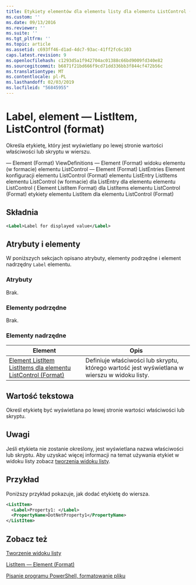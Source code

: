 ```yaml
---
title: Etykiety elementów dla elementu listy dla elementu ListControl (Format) | Dokumentacja firmy Microsoft
ms.custom: ''
ms.date: 09/13/2016
ms.reviewer: ''
ms.suite: ''
ms.tgt_pltfrm: ''
ms.topic: article
ms.assetid: c693ff46-d1ad-4dc7-93ac-41ff2fc6c103
caps.latest.revision: 9
ms.openlocfilehash: c1293d5a1f942704ac01388c66bd9009fd340e82
ms.sourcegitcommit: b6871f21bd666f9cd71dd336bb3f844cf472b56c
ms.translationtype: MT
ms.contentlocale: pl-PL
ms.lasthandoff: 02/03/2019
ms.locfileid: "56845955"
---
```

# <a name="label-element-for-listitem-for-listcontrol-format"></a>Label, element — ListItem, ListControl (format)

Określa etykietę, który jest wyświetlany po lewej stronie wartości właściwości lub skryptu w wierszu.

— Element (Format) ViewDefinitions — Element (Format) widoku elementu (w formacie) elementu ListControl — Element (Format) ListEntries Element konfiguracji elementu ListControl (Format) elementu ListEntry ListItems elementu ListControl (w formacie) dla ListEntry dla elementu elementu ListControl ( Element ListItem Format) dla ListItems elementu ListControl (Format) etykiety elementu ListItem dla elementu ListControl (Format)

## <a name="syntax"></a>Składnia

```xml
<Label>Label for displayed value</Label>
```

## <a name="attributes-and-elements"></a>Atrybuty i elementy

W poniższych sekcjach opisano atrybuty, elementy podrzędne i element nadrzędny `Label` elementu.

### <a name="attributes"></a>Atrybuty

Brak.

### <a name="child-elements"></a>Elementy podrzędne

Brak.

### <a name="parent-elements"></a>Elementy nadrzędne

|Element|Opis|
|-------------|-----------------|
|[Element ListItem ListItems dla elementu ListControl (Format)](./listitem-element-for-listitems-for-listcontrol-format.md)|Definiuje właściwości lub skryptu, którego wartość jest wyświetlana w wierszu w widoku listy.|

## <a name="text-value"></a>Wartość tekstowa

Określ etykietę być wyświetlana po lewej stronie wartości właściwości lub skryptu.

## <a name="remarks"></a>Uwagi

Jeśli etykieta nie zostanie określony, jest wyświetlana nazwa właściwości lub skryptu. Aby uzyskać więcej informacji na temat używania etykiet w widoku listy zobacz [tworzenia widoku listy](./creating-a-list-view.md).

## <a name="example"></a>Przykład

Poniższy przykład pokazuje, jak dodać etykietę do wiersza.

```xml
<ListItem>
  <Label>Property1: </Label>
  <PropertyName>DotNetProperty1</PropertyName>
</ListItem>

```

## <a name="see-also"></a>Zobacz też

[Tworzenie widoku listy](./creating-a-list-view.md)

[ListItem — Element (Format)](./listitem-element-for-listitems-for-listcontrol-format.md)

[Pisanie programu PowerShell, formatowanie pliku](./writing-a-powershell-formatting-file.md)
